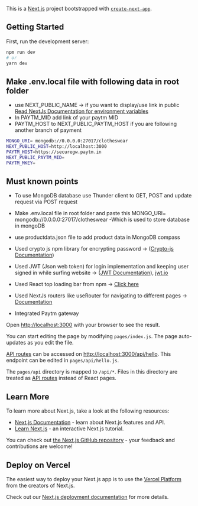 This is a [Next.js](https://nextjs.org/) project bootstrapped with [`create-next-app`](https://github.com/vercel/next.js/tree/canary/packages/create-next-app).

## Getting Started

First, run the development server:

```bash
npm run dev
# or
yarn dev
```

## Make .env.local file with following data in root folder
- use NEXT_PUBLIC_NAME -> if you want to display/use link in public
<a href="https://nextjs.org/docs/basic-features/environment-variables"> Read NextJs Documentation for environment variables </a>
- In PAYTM_MID add link of your paytm MID
- PAYTM_HOST to NEXT_PUBLIC_PAYTM_HOST if you are following another branch of payment 

```bash
MONGO_URI= mongodb://0.0.0.0:27017/clotheswear
NEXT_PUBLIC_HOST=http://localhost:3000
PAYTM_HOST=https://securegw.paytm.in
NEXT_PUBLIC_PAYTM_MID=
PAYTM_MKEY=
```

## Must known points
- To use MongoDB database use Thunder client to GET, POST and update request via POST request
- Make .env.local file in root folder and paste this MONGO_URI= mongodb://0.0.0.0:27017/clotheswear
    -Which is used to store database in mongoDB

- use productdata.json file to add product data in MongoDB compass
- Used crypto js npm library for encrypting password -> (<a href="https://www.npmjs.com/package/crypto-js">Crypto-js Documentation</a>)
- Used JWT (Json web token) for login implementation and keeping user signed in while surfing website -> (<a href="https://www.npmjs.com/package/jsonwebtoken">JWT Documentation</a>), <a href="https://jwt.io/">jwt.io</a>
- Used React top loading bar from npm -> <a href="https://www.npmjs.com/package/react-top-loading-bar">Click here</a>
- Used NextJs routers like useRouter for navigating to different pages -> <a href="https://nextjs.org/docs/api-reference/next/router" >Documentation</a>
- Integrated Paytm gateway



Open [http://localhost:3000](http://localhost:3000) with your browser to see the result.

You can start editing the page by modifying `pages/index.js`. The page auto-updates as you edit the file.

[API routes](https://nextjs.org/docs/api-routes/introduction) can be accessed on [http://localhost:3000/api/hello](http://localhost:3000/api/hello). This endpoint can be edited in `pages/api/hello.js`.

The `pages/api` directory is mapped to `/api/*`. Files in this directory are treated as [API routes](https://nextjs.org/docs/api-routes/introduction) instead of React pages.

## Learn More

To learn more about Next.js, take a look at the following resources:

- [Next.js Documentation](https://nextjs.org/docs) - learn about Next.js features and API.
- [Learn Next.js](https://nextjs.org/learn) - an interactive Next.js tutorial.

You can check out [the Next.js GitHub repository](https://github.com/vercel/next.js/) - your feedback and contributions are welcome!

## Deploy on Vercel

The easiest way to deploy your Next.js app is to use the [Vercel Platform](https://vercel.com/new?utm_medium=default-template&filter=next.js&utm_source=create-next-app&utm_campaign=create-next-app-readme) from the creators of Next.js.

Check out our [Next.js deployment documentation](https://nextjs.org/docs/deployment) for more details.
